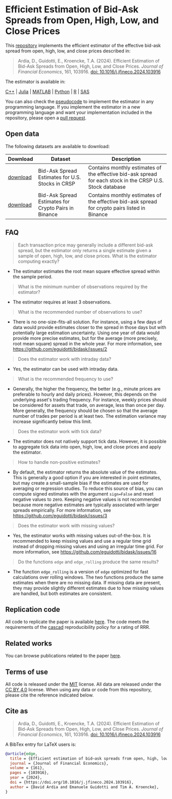 # Efficient Estimation of Bid-Ask Spreads from Open, High, Low, and Close Prices

This [repository](https://github.com/eguidotti/bidask/) implements the efficient estimator of the effective bid-ask spread from open, high, low, and close prices described in:

> Ardia, D., Guidotti, E., Kroencke, T.A. (2024). Efficient Estimation of Bid-Ask Spreads from Open, High, Low, and Close Prices. *Journal of Financial Economics*, 161, 103916. [doi: 10.1016/j.jfineco.2024.103916](https://doi.org/10.1016/j.jfineco.2024.103916)

The estimator is available in:

[C++](https://github.com/eguidotti/bidask/tree/main/c++) | [Julia](https://github.com/eguidotti/bidask/tree/main/julia) | [MATLAB](https://github.com/eguidotti/bidask/tree/main/matlab) | [Python](https://github.com/eguidotti/bidask/tree/main/python) | [R](https://github.com/eguidotti/bidask/tree/main/r) | [SAS](https://github.com/eguidotti/bidask/tree/main/sas)

You can also check the [pseudocode](https://github.com/eguidotti/bidask/tree/main/pseudocode) to implement the estimator in any programming language. If you implement the estimator in a new programming language and want your implementation included in the repository, please open a [pull request](https://github.com/eguidotti/bidask/pulls).

## Open data

The following datasets are available to download:

| Download                                       | Dataset                                              | Description                                                  |
| ---------------------------------------------- | ---------------------------------------------------- | ------------------------------------------------------------ |
| [download](https://doi.org/10.7910/DVN/YAY4H6) | Bid-Ask Spread Estimates for U.S. Stocks in CRSP     | Contains monthly estimates of the effective bid-ask spread for each stock in the CRSP U.S. Stock database |
| [download](https://doi.org/10.7910/DVN/9AVA2B) | Bid-Ask Spread Estimates for Crypto Pairs in Binance | Contains monthly estimates of the effective bid-ask spread for crypto pairs listed in Binance |

## FAQ 

> Each transaction price may generally include a different bid-ask spread, but the estimator only returns a single estimate given a sample of open, high, low, and close prices. What is the estimator computing exactly?

- The estimator estimates the root mean square effective spread within the sample period.

> What is the minimum number of observations required by the estimator?

- The estimator requires at least 3 observations.

> What is the recommended number of observations to use? 

- There is no one-size-fits-all solution.  For instance, using a few days of data would provide estimates closer to the spread in those days but with potentially large estimation uncertainty. Using one year of data would provide more precise estimates, but for the average (more precisely, root mean square) spread in the whole year. For more information, see https://github.com/eguidotti/bidask/issues/2

> Does the estimator work with intraday data?

- Yes, the estimator can be used with intraday data. 

> What is the recommended frequency to use? 

- Generally, the higher the frequency, the better (e.g., minute prices are preferable to hourly and daily prices). However, this depends on the underlying asset's trading frequency. For instance, weekly prices should be considered for assets that trade, on average, less than once per day. More generally, the frequency should be chosen so that the average number of trades per period is at least two. The estimation variance may increase significantly below this limit. 

> Does the estimator work with tick data?

- The estimator does not natively support tick data. However, it is possible to aggregate tick data into open, high, low, and close prices and apply the estimator.

> How to handle non-positive estimates?

- By default, the estimator returns the absolute value of the estimates. This is generally a good option if you are interested in point estimates, but may create a small-sample bias if the estimates are used for averaging or regression studies. To reduce this source of bias, you can compute signed estimates with the argument `sign=False` and reset negative values to zero. Keeping negative values is not recommended because more negative estimates are typically associated with larger spreads empirically. For more information, see https://github.com/eguidotti/bidask/issues/3

> Does the estimator work with missing values?

- Yes, the estimator works with missing values out-of-the-box. It is recommended to keep missing values and use a regular time grid instead of dropping missing values and using an irregular time grid. For more information, see https://github.com/eguidotti/bidask/issues/16

> Do the functions `edge` and `edge_rolling` produce the same results?

- The function `edge_rolling` is a version of `edge` optimized for fast calculations over rolling windows. The two functions produce the same estimates when there are no missing data. If missing data are present, they may provide slightly different estimates due to how missing values are handled, but both estimates are consistent.

## Replication code

All code to replicate the paper is available [here](https://doi.org/10.7910/DVN/G8DPBM). The code meets the requirements of the [cascad](https://www.cascad.tech/certification/145-efficient-estimation-of-bid-ask-spreads-from-open-high-low-and-close-prices/) reproducibility policy for a rating of RRR.

## Related works

You can browse publications related to the paper [here](https://scholar.google.com/scholar?cites=2115798896240699437).

## Terms of use

All code is released under the [MIT](https://github.com/eguidotti/bidask?tab=MIT-1-ov-file#readme) license. All data are released under the [CC BY 4.0](http://creativecommons.org/licenses/by/4.0) license. When using any data or code from this repository, please cite the reference indicated below.

## Cite as

> Ardia, D., Guidotti, E., Kroencke, T.A. (2024). Efficient Estimation of Bid-Ask Spreads from Open, High, Low, and Close Prices. *Journal of Financial Economics*, 161, 103916. [doi: 10.1016/j.jfineco.2024.103916](https://doi.org/10.1016/j.jfineco.2024.103916)

A BibTex  entry for LaTeX users is:

```bibtex
@article{edge,
  title = {Efficient estimation of bid–ask spreads from open, high, low, and close prices},
  journal = {Journal of Financial Economics},
  volume = {161},
  pages = {103916},
  year = {2024},
  doi = {https://doi.org/10.1016/j.jfineco.2024.103916},
  author = {David Ardia and Emanuele Guidotti and Tim A. Kroencke},
}
```
